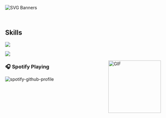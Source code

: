 ![SVG Banners](https://svg-banners.vercel.app/api?type=origin&text1=SIJAN%20&text2=💖%20A%20Software%20developer&width=1000&height=400)


<br>
 

## Skills

 <a href="https://skillicons.dev">
    <img src="https://skillicons.dev/icons?i=js,ts,nodejs,react,vite,tailwind,styledcomponents,sass,materialui,supabase,mongodb,git,github,vscode,figma,c,cpp,photoshop,bun,rust,python,blender&perline=16" />
  </a>

![](https://komarev.com/ghpvc/?username=thapasijan17)

<img align="right" alt="GIF" height="170px" src="https://media.giphy.com/media/J5B1Y8QZnzXXbLQIBu/giphy.gif" />

### 🎧 Spotify Playing
![spotify-github-profile](https://spotify-github-profile.kittinanx.com/api/view?uid=317q6jzgjyc6imfq5nonsi4qmm6q&cover_image=true&theme=novatorem&bar_color=ff3c74&bar_color_cover=false)
